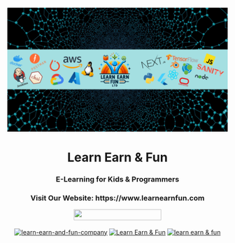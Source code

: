 <p align="center"><a href="https://learnearnfun.com/" target="_blank"><img src="https://raw.githubusercontent.com/LearnEarn-Fun/.github/master/profile/banner.png"></a></p>


<h1 align="center">Learn Earn & Fun</h1>
<h3 align="center">E-Learning for Kids & Programmers</h3>

<h3 align="center">Visit Our Website: https://www.learnearnfun.com</h3>

<p align="center">
<a href="https://www.youtube.com/channel/UCPK-CMPMf8juRuFyUVzwDsw?sub_confirmation=1"><img src="https://img.shields.io/static/v1?label=Learn%20Earn%20%20Fun&message=Subscribe&logo=YouTube&color=FF0000&style=for-the-badge" width="200" height="25" /></a>
  </p>


  <p align="center">
  <a href="https://linkedin.com/in/learn-earn-and-fun-company-5341311ab/" target="blank"><img align="center" src="https://cdn.jsdelivr.net/npm/simple-icons@3.0.1/icons/linkedin.svg" alt="learn-earn-and-fun-company" height="60" width="70" /></a>
  <a href="https://www.facebook.com/LearnEarn4Fun" target="blank"><img align="center" src="https://cdn.jsdelivr.net/npm/simple-icons@3.0.1/icons/facebook.svg" alt="Learn Earn & Fun" height="60" width="70" /></a>
<a href="https://www.youtube.com/c/LearningFunEarn" target="blank"><img align="center" src="https://cdn.jsdelivr.net/npm/simple-icons@3.0.1/icons/youtube.svg" alt="learn earn & fun" height="60" width="70" /></a>
  </p>
